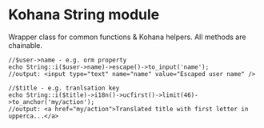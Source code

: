Kohana String module
====================

Wrapper class for common functions & Kohana helpers.
All methods are chainable.

    //$user->name - e.g. orm property
    echo String::i($user->name)->escape()->to_input('name');
    //output: <input type="text" name="name" value="Escaped user name" />

    //$title - e.g. tranlsation key
    echo String::i($title)->i18n()->ucfirst()->limit(46)->to_anchor('my/action');
    //output: <a href="my/action">Translated title with first letter in upperca...</a>


